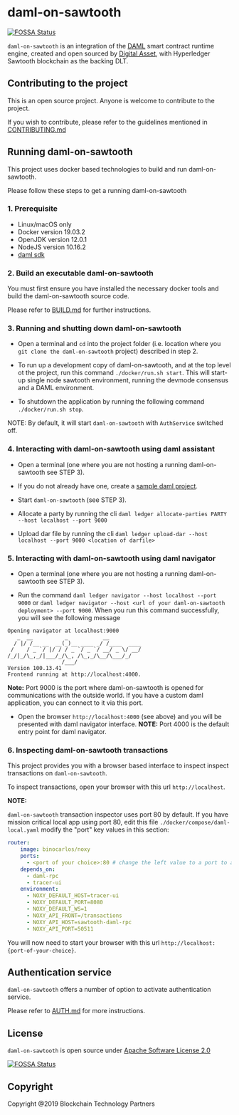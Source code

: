 # daml-on-sawtooth
[![FOSSA Status](https://app.fossa.com/api/projects/git%2Bgithub.com%2Fblockchaintp%2Fdaml-on-sawtooth.svg?type=shield)](https://app.fossa.com/projects/git%2Bgithub.com%2Fblockchaintp%2Fdaml-on-sawtooth?ref=badge_shield)


`daml-on-sawtooth` is an integration of the [DAML](https://daml.com/) smart contract runtime engine, created and open sourced by [Digital Asset](https://digitalasset.com/), with Hyperledger Sawtooth blockchain as the backing DLT.

## Contributing to the project

This is an open source project. Anyone is welcome to contribute to the project.

If you wish to contribute, please refer to the guidelines mentioned in [CONTRIBUTING.md](CONTRIBUTING.md)

## Running daml-on-sawtooth

This project uses docker based technologies to build and run daml-on-sawtooth.

Please follow these steps to get a running daml-on-sawtooth

### 1. Prerequisite

* Linux/macOS only
* Docker version 19.03.2
* OpenJDK version 12.0.1
* NodeJS version 10.16.2
* [daml sdk](https://docs.daml.com/getting-started/installation.html)

### 2. Build an executable daml-on-sawtooth

You must first ensure you have installed the necessary docker tools and build the daml-on-sawtooth source code.

Please refer to [BUILD.md](./BUILD.md) for further instructions.

### 3. Running and shutting down daml-on-sawtooth

* Open a terminal and `cd` into the project folder (i.e. location where you `git clone the daml-on-sawtooth` project) described in step 2.

* To run up a development copy of daml-on-sawtooth, and at the top level ot the project, run this command `./docker/run.sh start`. This will start-up single node sawtooth environment, running the devmode consensus and a DAML environment.

* To shutdown the application by running the following command `./docker/run.sh stop`.

NOTE: By default, it will start `daml-on-sawtooth` with `AuthService` switched off.

### 4. Interacting with daml-on-sawtooth using daml assistant

* Open a terminal (one where you are not hosting a running daml-on-sawtooth see STEP 3).

* If you do not already have one, create a [sample daml project](https://docs.daml.com/getting-started/quickstart.html).

* Start `daml-on-sawtooth` (see STEP 3).

* Allocate a party by running the cli `daml ledger allocate-parties PARTY --host localhost --port 9000`

* Upload dar file by running the cli `daml ledger upload-dar --host localhost --port 9000 <location of darfile>`

### 5. Interacting with daml-on-sawtooth using daml navigator

* Open a terminal (one where you are not hosting a running daml-on-sawtooth see STEP 3).

* Run the command `daml ledger navigator --host localhost --port 9000` or `daml ledger navigator --host <url of your daml-on-sawtooth deployment> --port 9000`. When you run this command successfully, you will see the following message

```text
Opening navigator at localhost:9000
   _  __          _           __
  / |/ /__ __  __(_)__ ____ _/ /____  ____
 /    / _ `/ |/ / / _ `/ _ `/ __/ _ \/ __/
/_/|_/\_,_/|___/_/\_, /\_,_/\__/\___/_/
                 /___/
Version 100.13.41
Frontend running at http://localhost:4000.
```

**Note:** Port 9000 is the port where daml-on-sawtooth is opened for communications with the outside world. If you have a custom daml application, you can connect to it via this port.

* Open the browser `http://localhost:4000` (see above) and you will be presented with daml navigator interface. **NOTE:** Port 4000 is the default entry point for daml navigator.

### 6. Inspecting daml-on-sawtooth transactions

This project provides you with a browser based interface to inspect inspect transactions on `daml-on-sawtooth`.  

To inspect transactions, open your browser with this url `http://localhost`.

**NOTE:**

`daml-on-sawtooth` transaction inspector uses port 80 by default. If you have mission critical local app using port 80, edit this file `./docker/compose/daml-local.yaml` modify the "port" key values in this section:

```yaml  
router:
    image: binocarlos/noxy
    ports:
      - <port of your choice>:80 # change the left value to a port to avoid clashing
    depends_on:
      - daml-rpc
      - tracer-ui
    environment:
      - NOXY_DEFAULT_HOST=tracer-ui
      - NOXY_DEFAULT_PORT=8080
      - NOXY_DEFAULT_WS=1
      - NOXY_API_FRONT=/transactions
      - NOXY_API_HOST=sawtooth-daml-rpc
      - NOXY_API_PORT=50511
```

You will now need to start your browser with this url `http://localhost:{port-of-your-choice}`.

## Authentication service

`daml-on-sawtooth` offers a number of option to activate authentication service.

Please refer to [AUTH.md](./AUTH.md) for more instructions.

## License

`daml-on-sawtooth` is open source under [Apache Software License 2.0](https://www.apache.org/licenses/LICENSE-2.0)


[![FOSSA Status](https://app.fossa.com/api/projects/git%2Bgithub.com%2Fblockchaintp%2Fdaml-on-sawtooth.svg?type=large)](https://app.fossa.com/projects/git%2Bgithub.com%2Fblockchaintp%2Fdaml-on-sawtooth?ref=badge_large)

## Copyright

Copyright @2019 Blockchain Technology Partners